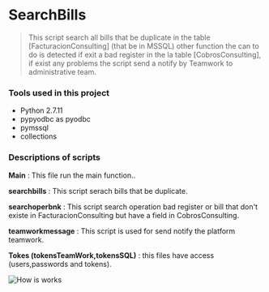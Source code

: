 # SearchBills

> This script search all bills that be duplicate in the table [FacturacionConsulting] (that be in MSSQL)  other function the can to do is detected if exit a bad register in the la table  [CobrosConsulting], if exist any problems the script send a notify by Teamwork to administrative team.

### Tools used in this project

- Python 2.7.11
- pypyodbc as pyodbc
- pymssql
- collections

### Descriptions of scripts

**Main** : This file run the main function..

**searchbills** : This script serach bills that be duplicate.

**searchoperbnk** : This script search operation bad register or bill that don't existe in FacturacionConsulting but have a field in CobrosConsulting.

**teamworkmessage** : This script is used for send notify the platform teamwork.

**Tokes (tokensTeamWork,tokensSQL)** : this files have access (users,passwords and tokens).



![How is works](https://github.com/ArmandAguilar/searchbills/blob/master/Diagrama/Diagrama.png)
